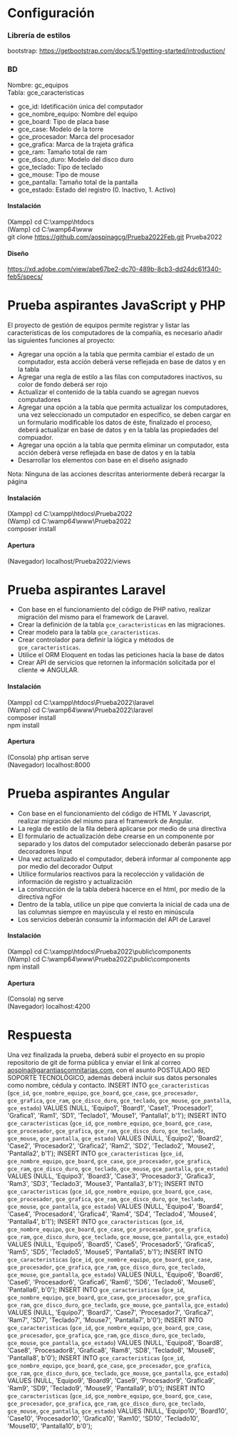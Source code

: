 # Configuración

### Librería de estilos

bootstrap: https://getbootstrap.com/docs/5.1/getting-started/introduction/

### BD

Nombre: gc_equipos <br>
Tabla: gce_caracteristicas

- gce_id: Idetificación única del computador
- gce_nombre_equipo: Nombre del equipo
- gce_board: Tipo de placa base
- gce_case: Modelo de la torre
- gce_procesador: Marca del procesador
- gce_grafica: Marca de la trajeta gráfica
- gce_ram: Tamaño total de ram
- gce_disco_duro: Modelo del disco duro
- gce_teclado: Tipo de teclado
- gce_mouse: Tipo de mouse
- gce_pantalla: Tamaño total de la pantalla
- gce_estado: Estado del registro (0. Inactivo, 1. Activo)

#### Instalación

(Xampp) cd C:\xampp\htdocs <br>
(Wamp) cd C:\wamp64\www <br>
git clone https://github.com/aospinagcg/Prueba2022Feb.git Prueba2022 <br>

#### Diseño

https://xd.adobe.com/view/abe67be2-dc70-489b-8cb3-dd24dc61f340-feb5/specs/

# Prueba aspirantes JavaScript y PHP

El proyecto de gestión de equipos permite registrar y listar las características de los computadores de la compañía, es necesario añadir las siguientes funciones al proyecto:

- Agregar una opción a la tabla que permita cambiar el estado de un computador, esta acción deberá verse reflejada en base de datos y en la tabla
- Agregar una regla de estilo a las filas con computadores inactivos, su color de fondo deberá ser rojo
- Actualizar el contenido de la tabla cuando se agregan nuevos computadores
- Agregar una opción a la tabla que permita actualizar los computadores, una vez seleccionado un computador en específico, se deben cargar en un formulario modificable los datos de éste, finalizado el proceso, deberá actualizar en base de datos y en la tabla las propiedades del compuador.
- Agregar una opción a la tabla que permita eliminar un computador, esta acción deberá verse reflejada en base de datos y en la tabla
- Desarrollar los elementos con base en el diseño asignado

Nota: Ninguna de las acciones descritas anteriormente deberá recargar la página

#### Instalación

(Xampp) cd C:\xampp\htdocs\Prueba2022 <br>
(Wamp) cd C:\wamp64\www\Prueba2022 <br>
composer install

#### Apertura

(Navegador) localhost/Prueba2022/views

# Prueba aspirantes Laravel

- Con base en el funcionamiento del código de PHP nativo, realizar migración del mismo para el framework de Laravel.
- Crear la definición de la tabla `gce_caracteristicas` en las migraciones.
- Crear modelo para la tabla `gce_caracteristicas`.
- Crear controlador para definir la lógica y métodos de `gce_caracteristicas`.
- Utilice el ORM Eloquent en todas las peticiones hacia la base de datos
- Crear API de servicios que retornen la información solicitada por el cliente => ANGULAR.

#### Instalación

(Xampp) cd C:\xampp\htdocs\Prueba2022\laravel <br>
(Wamp) cd C:\wamp64\www\Prueba2022\laravel <br>
composer install <br>
npm install

#### Apertura

(Consola) php artisan serve <br>
(Navegador) localhost:8000

# Prueba aspirantes Angular

- Con base en el funcionamiento del código de HTML Y Javascript, realizar migración del mismo para el framework de Angular.
- La regla de estilo de la fila deberá aplicarse por medio de una directiva
- El formulario de actualización debe crearse en un componente por separado y los datos del computador seleccionado deberán pasarse por decoradores Input
- Una vez actualizado el computador, deberá informar al componente app por medio del decorador Output
- Utilice formularios reactivos para la recolección y validación de información de registro y actualización
- La construcción de la tabla deberá hacerce en el html, por medio de la directiva ngFor
- Dentro de la tabla, utilice un pipe que convierta la inicial de cada una de las columnas siempre en mayúscula y el resto en minúscula
- Los servicios deberán consumir la información del API de Laravel

#### Instalación

(Xampp) cd C:\xampp\htdocs\Prueba2022\public\components <br>
(Wamp) cd C:\wamp64\www\Prueba2022\public\components <br>
npm install

#### Apertura

(Consola) ng serve <br>
(Navegador) localhost:4200

# Respuesta

Una vez finalizada la prueba, deberá subir el proyecto en su propio repositorio de git de forma pública y enviar el link al correo aospina@garantiascomnitarias.com,
con el asunto POSTULADO RED SOPORTE TECNOLÓGICO, además deberá incluir sus datos personales como nombre, cédula y contacto.
INSERT INTO `gce_caracteristicas` (`gce_id`, `gce_nombre_equipo`, `gce_board`, `gce_case`, `gce_procesador`, `gce_grafica`, `gce_ram`, `gce_disco_duro`, `gce_teclado`, `gce_mouse`, `gce_pantalla`, `gce_estado`) VALUES (NULL, 'Equipo1', 'Board1', 'Case1', 'Procesador1', 'Grafica1', 'Ram1', 'SD1', 'Teclado1', 'Mouse1', 'Pantalla1', b'1');
INSERT INTO `gce_caracteristicas` (`gce_id`, `gce_nombre_equipo`, `gce_board`, `gce_case`, `gce_procesador`, `gce_grafica`, `gce_ram`, `gce_disco_duro`, `gce_teclado`, `gce_mouse`, `gce_pantalla`, `gce_estado`) VALUES (NULL, 'Equipo2', 'Board2', 'Case2', 'Procesador2', 'Grafica2', 'Ram2', 'SD2', 'Teclado2', 'Mouse2', 'Pantalla2', b'1');
INSERT INTO `gce_caracteristicas` (`gce_id`, `gce_nombre_equipo`, `gce_board`, `gce_case`, `gce_procesador`, `gce_grafica`, `gce_ram`, `gce_disco_duro`, `gce_teclado`, `gce_mouse`, `gce_pantalla`, `gce_estado`) VALUES (NULL, 'Equipo3', 'Board3', 'Case3', 'Procesador3', 'Grafica3', 'Ram3', 'SD3', 'Teclado3', 'Mouse3', 'Pantalla3', b'1');
INSERT INTO `gce_caracteristicas` (`gce_id`, `gce_nombre_equipo`, `gce_board`, `gce_case`, `gce_procesador`, `gce_grafica`, `gce_ram`, `gce_disco_duro`, `gce_teclado`, `gce_mouse`, `gce_pantalla`, `gce_estado`) VALUES (NULL, 'Equipo4', 'Board4', 'Case4', 'Procesador4', 'Grafica4', 'Ram4', 'SD4', 'Teclado4', 'Mouse4', 'Pantalla4', b'1');
INSERT INTO `gce_caracteristicas` (`gce_id`, `gce_nombre_equipo`, `gce_board`, `gce_case`, `gce_procesador`, `gce_grafica`, `gce_ram`, `gce_disco_duro`, `gce_teclado`, `gce_mouse`, `gce_pantalla`, `gce_estado`) VALUES (NULL, 'Equipo5', 'Board5', 'Case5', 'Procesador5', 'Grafica5', 'Ram5', 'SD5', 'Teclado5', 'Mouse5', 'Pantalla5', b'1');
INSERT INTO `gce_caracteristicas` (`gce_id`, `gce_nombre_equipo`, `gce_board`, `gce_case`, `gce_procesador`, `gce_grafica`, `gce_ram`, `gce_disco_duro`, `gce_teclado`, `gce_mouse`, `gce_pantalla`, `gce_estado`) VALUES (NULL, 'Equipo6', 'Board6', 'Case6', 'Procesador6', 'Grafica6', 'Ram6', 'SD6', 'Teclado6', 'Mouse6', 'Pantalla6', b'0');
INSERT INTO `gce_caracteristicas` (`gce_id`, `gce_nombre_equipo`, `gce_board`, `gce_case`, `gce_procesador`, `gce_grafica`, `gce_ram`, `gce_disco_duro`, `gce_teclado`, `gce_mouse`, `gce_pantalla`, `gce_estado`) VALUES (NULL, 'Equipo7', 'Board7', 'Case7', 'Procesador7', 'Grafica7', 'Ram7', 'SD7', 'Teclado7', 'Mouse7', 'Pantalla7', b'0');
INSERT INTO `gce_caracteristicas` (`gce_id`, `gce_nombre_equipo`, `gce_board`, `gce_case`, `gce_procesador`, `gce_grafica`, `gce_ram`, `gce_disco_duro`, `gce_teclado`, `gce_mouse`, `gce_pantalla`, `gce_estado`) VALUES (NULL, 'Equipo8', 'Board8', 'Case8', 'Procesador8', 'Grafica8', 'Ram8', 'SD8', 'Teclado8', 'Mouse8', 'Pantalla8', b'0');
INSERT INTO `gce_caracteristicas` (`gce_id`, `gce_nombre_equipo`, `gce_board`, `gce_case`, `gce_procesador`, `gce_grafica`, `gce_ram`, `gce_disco_duro`, `gce_teclado`, `gce_mouse`, `gce_pantalla`, `gce_estado`) VALUES (NULL, 'Equipo9', 'Board9', 'Case9', 'Procesador9', 'Grafica9', 'Ram9', 'SD9', 'Teclado9', 'Mouse9', 'Pantalla9', b'0');
INSERT INTO `gce_caracteristicas` (`gce_id`, `gce_nombre_equipo`, `gce_board`, `gce_case`, `gce_procesador`, `gce_grafica`, `gce_ram`, `gce_disco_duro`, `gce_teclado`, `gce_mouse`, `gce_pantalla`, `gce_estado`) VALUES (NULL, 'Equipo10', 'Board10', 'Case10', 'Procesador10', 'Grafica10', 'Ram10', 'SD10', 'Teclado10', 'Mouse10', 'Pantalla10', b'0');